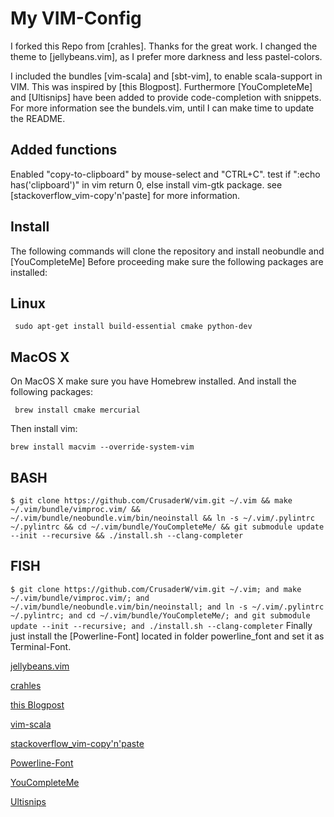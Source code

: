 My VIM-Config
==============

I forked this Repo from [crahles]. Thanks for the great work.
I changed the theme to [jellybeans.vim], as I prefer more darkness and less pastel-colors.

I included the bundles [vim-scala] and [sbt-vim], to enable scala-support in VIM. This was inspired by [this Blogpost].
Furthermore [YouCompleteMe] and [Ultisnips] have been added to provide code-completion with snippets.
For more information see the bundels.vim, until I can make time to update the README.

Added functions
------------
Enabled "copy-to-clipboard" by mouse-select and "CTRL+C".
test if ":echo has('clipboard')" in vim return 0, else install vim-gtk package.
see [stackoverflow_vim-copy'n'paste] for more information.

Install
-------------
The following commands will clone the repository and install neobundle and [YouCompleteMe]
Before proceeding make sure the following packages are installed: 

Linux
-------------
`` sudo apt-get install build-essential cmake python-dev``

MacOS X
--------------
On MacOS X make sure you have Homebrew installed. And install the following packages: 

`` brew install cmake mercurial``

Then install vim:

``brew install macvim --override-system-vim``

BASH
--------------
``
$ git clone https://github.com/CrusaderW/vim.git ~/.vim && make ~/.vim/bundle/vimproc.vim/ && ~/.vim/bundle/neobundle.vim/bin/neoinstall && ln -s ~/.vim/.pylintrc ~/.pylintrc && cd ~/.vim/bundle/YouCompleteMe/ && git submodule update --init --recursive && ./install.sh --clang-completer
``

FISH
---------------
``
$ git clone https://github.com/CrusaderW/vim.git ~/.vim; and make ~/.vim/bundle/vimproc.vim/; and ~/.vim/bundle/neobundle.vim/bin/neoinstall; and ln -s ~/.vim/.pylintrc ~/.pylintrc; and cd ~/.vim/bundle/YouCompleteMe/; and git submodule update --init --recursive; and ./install.sh --clang-completer
``
Finally just install the [Powerline-Font] located in folder
powerline_font and set it as Terminal-Font.

[jellybeans.vim](http://blog.infinitered.com/entries/show/6)

[crahles](https://github.com/crahles/vim)

[this Blogpost](http://bleibinha.us/blog/2013/08/my-vim-setup-for-scala.)

[vim-scala](https://github.com/derekwyatt/vim-scala)

[stackoverflow_vim-copy'n'paste](http://stackoverflow.com/questions/11489428/how-to-make-vim-paste-from-and-copy-to-systems-clipboard)

[Powerline-Font](https://github.com/powerline/fonts)

[YouCompleteMe](https://github.com/Valloric/YouCompleteMe)

[Ultisnips](https://github.com/SirVer/ultisnips)
